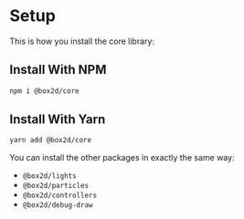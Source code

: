 # Setup

This is how you install the core library:

## Install With NPM

```bash
npm i @box2d/core
```

## Install With Yarn

```bash
yarn add @box2d/core
```

You can install the other packages in exactly the same way:

- `@box2d/lights`
- `@box2d/particles`
- `@box2d/controllers`
- `@box2d/debug-draw`
